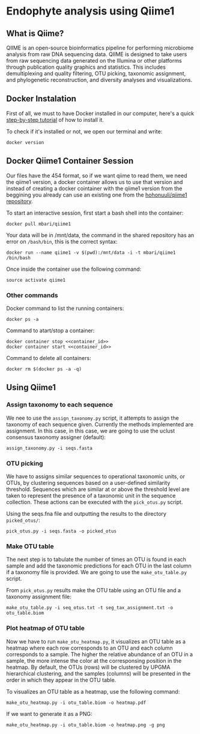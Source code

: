 # Endophyte analysis using Qiime1
## What is Qiime?
QIIME is an open-source bioinformatics pipeline for performing microbiome analysis from raw DNA sequencing data. 
QIIME is designed to take users from raw sequencing data generated on the Illumina or other platforms through publication quality graphics and statistics. 
This includes demultiplexing and quality filtering, OTU picking, taxonomic assignment, and phylogenetic reconstruction, and diversity analyses and visualizations.

## Docker Instalation
First of all, we must to have Docker installed in our computer, here's a quick [step-by-step tutorial](https://docs.docker.com/desktop/windows/install/) of how to install it.

To check if it's installed or not, we open our terminal and write:
```
docker version
```

## Docker Qiime1 Container Session
Our files have the 454 format, so if we want qiime to read them, we need the qiime1 version, a docker container allows us to use that version and instead of creating a docker cointainer with the qiime1 version from the beggining you already can use an existing one from the [hohonuuli/qiime1 repository](https://github.com/hohonuuli/qiime1).
 
To start an interactive session, first start a bash shell into the container:

```
docker pull mbari/qiime1
```
Your data will be in /mnt/data, the command in the shared repository has an error on `/bash/bin`, this is the correct syntax:

```
docker run --name qiime1 -v $(pwd):/mnt/data -i -t mbari/qiime1 /bin/bash
```
Once inside the container use the following command:

```
source activate qiime1
```
### Other commands
Docker command to list the running containers:
```
docker ps -a
```
Command to atart/stop a container:
```
docker container stop <<container_id>>
docker container start <<container_id>>
```
Command to delete all containers:
```
docker rm $(docker ps -a -q)
```
## Using Qiime1
### Assign taxonomy to each sequence
We nee to use the `assign_taxonomy.py` script, it attempts to assign the taxonomy of each sequence given. Currently the methods implemented are assignment. In this case, in this case, we are going to use the uclust consensus taxonomy assigner (default):
```
assign_taxonomy.py -i seqs.fasta
```
### OTU picking
We have to assigns similar sequences to operational taxonomic units, or OTUs, by clustering sequences based on a user-defined similarity threshold. Sequences which are similar at or above the threshold level are taken to represent the presence of a taxonomic unit in the sequence collection. These actions can be executed with the `pick_otus.py` script.

Using the seqs.fna file and outputting the results to the directory `picked_otus/`:
```
pick_otus.py -i seqs.fasta -o picked_otus
```
### Make OTU table
The next step is to tabulate the number of times an OTU is found in each sample and add the taxonomic predictions for each OTU in the last column if a taxonomy file is provided. We are going to use the `make_otu_table.py` script.

From `pick_otus.py` results make the OTU table using an OTU file and a taxonomy assignment file:
```
make_otu_table.py -i seq_otus.txt -t seg_tax_assignment.txt -o otu_table.biom
```
### Plot heatmap of OTU table
Now we have to run `make_otu_heatmap.py`, it visualizes an OTU table as a heatmap where each row corresponds to an OTU and each column corresponds to a sample. The higher the relative abundance of an OTU in a sample, the more intense the color at the corresponsing position in the heatmap. By default, the OTUs (rows) will be clustered by UPGMA hierarchical clustering, and the samples (columns) will be presented in the order in which they appear in the OTU table. 

To visualizes an OTU table as a heatmap, use the following command:
```
make_otu_heatmap.py -i otu_table.biom -o heatmap.pdf
```
If we want to generate it as a PNG:
```
make_otu_heatmap.py -i otu_table.biom -o heatmap.png -g png
```
